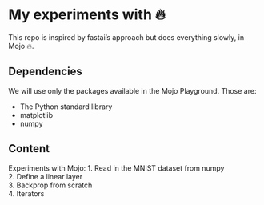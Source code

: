 My experiments with 🔥
================

<!-- WARNING: THIS FILE WAS AUTOGENERATED! DO NOT EDIT! -->

This repo is inspired by fastai’s approach but does everything slowly,
in Mojo 🔥.

## Dependencies

We will use only the packages available in the Mojo Playground. Those
are:

- The Python standard library
- matplotlib
- numpy

## Content

Experiments with Mojo: 1. Read in the MNIST dataset from numpy  
2. Define a linear layer  
3. Backprop from scratch  
4. Iterators
